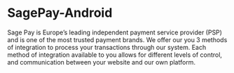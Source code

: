 # SagePay-Android  
 Sage Pay is Europe’s leading independent payment service provider (PSP) and is one of the most trusted payment brands. We offer our you 3 methods of integration to process your transactions through our system.  Each method of integration available to you allows for different levels of control, and communication between your website and our own platform.
